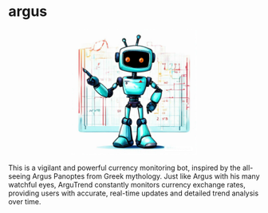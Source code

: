 # argus

<p align="center">
    <img src="https://github.com/tiroq/argus/blob/main/argus.jpeg?raw=true" width="50%" alt="Argus">
</p>

This is a vigilant and powerful currency monitoring bot, inspired by the all-seeing Argus Panoptes from Greek mythology. Just like Argus with his many watchful eyes, ArguTrend constantly monitors currency exchange rates, providing users with accurate, real-time updates and detailed trend analysis over time.


